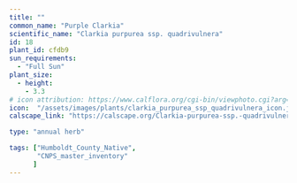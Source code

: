 ```yaml
---
title: ""
common_name: "Purple Clarkia"
scientific_name: "Clarkia purpurea ssp. quadrivulnera"
id: 18
plant_id: cfdb9 
sun_requirements:
  - "Full Sun"
plant_size:
  - height: 
    - 3.3
# icon attribution: https://www.calflora.org/cgi-bin/viewphoto.cgi?arg=/app/up/entry/149/44717.jpg
icon:  "/assets/images/plants/clarkia_purpurea_ssp_quadrivulnera_icon.jpg"
calscape_link: "https://calscape.org/Clarkia-purpurea-ssp.-quadrivulnera-(Purple-Clarkia)"

type: "annual herb"

tags: ["Humboldt_County_Native",
       "CNPS_master_inventory"
      ]
---
```


